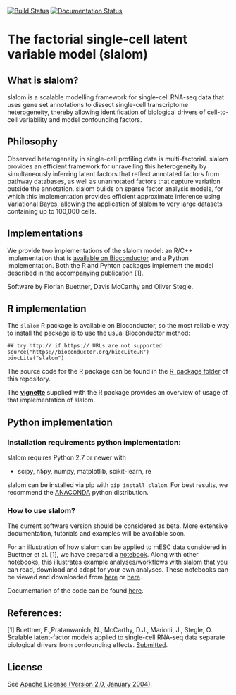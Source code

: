 [![Build Status](https://travis-ci.org/bioFAM/slalom.svg?branch=master)](https://travis-ci.org/bioFAM/slalom)   [![Documentation Status](https://readthedocs.org/projects/slalom/badge/?version=latest)](http://slalom.readthedocs.io/en/latest/?badge=latest)


# The factorial single-cell latent variable model (slalom)

## What is slalom?
slalom is a scalable modelling framework for single-cell RNA-seq data that uses gene set annotations to dissect single-cell transcriptome heterogeneity, thereby allowing identification of biological drivers of cell-to-cell variability and model confounding factors.

## Philosophy

Observed heterogeneity in single-cell profiling data is multi-factorial. slalom provides an efficient framework for unravelling this heterogeneity by simultaneously inferring latent factors that reflect annotated factors from pathway databases, as well as unannotated factors that capture variation outside the annotation.
slalom builds on sparse factor analysis models, for which this implementation provides efficient approximate inference using Variational Bayes, allowing the application of slalom to very large datasets containing up to 100,000 cells.

## Implementations
We provide two implementations of the slalom model: an R/C++ implementation that is [available on Bioconductor](http://bioconductor.org/packages/slalom) and a Python implementation. Both the R and Pyhton packages  implement the model described in the accompanying publication [1]. 

Software by Florian Buettner, Davis McCarthy and Oliver Stegle. 

## R implementation
The `slalom` R package is available on Bioconductor, so the most reliable way
to install the package is to use the usual Bioconductor method:

```{R}
## try http:// if https:// URLs are not supported
source("https://bioconductor.org/biocLite.R")
biocLite("slalom")
```
The source code for the R package can be found in the [R_package folder](https://github.com/bioFAM/slalom/blob/master/R_package) of this repository.

The [**vignette**](https://bioconductor.org/packages/devel/bioc/vignettes/slalom/inst/doc/vignette.html) supplied with the R package provides an overview of usage of that implementation of slalom.

## Python implementation
### Installation requirements python implementation:

slalom requires Python 2.7 or newer with
  - scipy, h5py, numpy, matplotlib, scikit-learn, re
  
slalom can be installed via pip with `pip install slalom`.
For best results, we recommend the [ANACONDA](https://anaconda.org) python distribution.


### How to use slalom?
The current software version should be considered as beta. More extensive documentation, tutorials and examples will be available soon. 

For an illustration of how slalom can be applied to mESC data considered in Buettner et al. [1], we have prepared a [notebook](http://nbviewer.ipython.org/github/bioFAM/slalom/blob/master/ipynb/f-scLVM.ipynb). Along with other notebooks, this illustrates example analyses/workflows with slalom that you can read, download and adapt for your own analyses. These notebooks can be viewed and downloaded from [here](http://nbviewer.ipython.org/github/bioFAM/slalom/blob/master/ipynb/) or [here](https://github.com/bioFAM/slalom/tree/master/ipynb).

Documentation of the code can be found [here](http://slalom.readthedocs.io).

## References:

[1] Buettner, F.,Pratanwanich, N., McCarthy, D.J., Marioni, J., Stegle, O. Scalable latent-factor models applied to single-cell RNA-seq data separate biological drivers from confounding effects. [Submitted](http://biorxiv.org/content/early/2016/11/15/087775).




## License
See [Apache License (Version 2.0, January 2004)](https://github.com/bioFAM/slalom/blob/master/license.txt).
